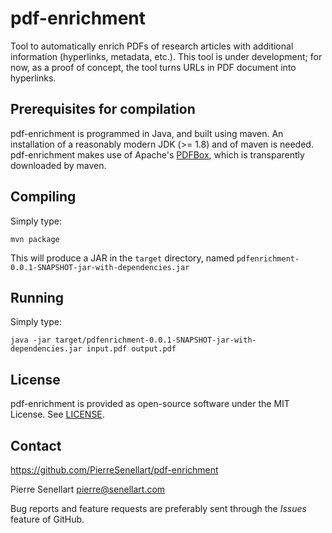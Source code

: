 # pdf-enrichment
Tool to automatically enrich PDFs of research articles with additional information (hyperlinks, metadata, etc.). This tool is under development; for now, as a proof of concept, the tool turns URLs in PDF document into hyperlinks.

## Prerequisites for compilation

pdf-enrichment is programmed in Java, and built using maven. An installation of a reasonably modern JDK (>= 1.8) and of maven is needed. pdf-enrichment makes use of Apache's [PDFBox](https://pdfbox.apache.org/), which is transparently downloaded by maven.

## Compiling

Simply type:

```
mvn package
```

This will produce a JAR in the `target` directory, named `pdfenrichment-0.0.1-SNAPSHOT-jar-with-dependencies.jar`

## Running

Simply type:

```
java -jar target/pdfenrichment-0.0.1-SNAPSHOT-jar-with-dependencies.jar input.pdf output.pdf
```

## License

pdf-enrichment is provided as open-source software under the MIT License. See [LICENSE](LICENSE).

## Contact

https://github.com/PierreSenellart/pdf-enrichment

Pierre Senellart <pierre@senellart.com>

Bug reports and feature requests are
preferably sent through the *Issues* feature of GitHub.
